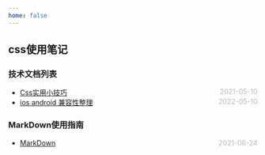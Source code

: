 ```yaml
---
home: false
---
```

## css使用笔记
### 技术文档列表
* [Css实用小技巧](./usefulTips)  <span style="color:#bbb; float:right">2021-05-10</span>
* [ios android 兼容性整理](./front-end-compatibility) <span style="color:#bbb; float:right">2022-05-10</span>
<!-- * [Flex布局](./flex)  <span style="color:#bbb; float:right">2021-06-10</span>
* [Grid布局](./grid)  <span style="color:#bbb; float:right">2021-06-10</span> -->
### MarkDown使用指南
*  [MarkDown](../blog-daily/use-markdown)  <span style="color:#bbb; float:right">2021-06-24</span>
